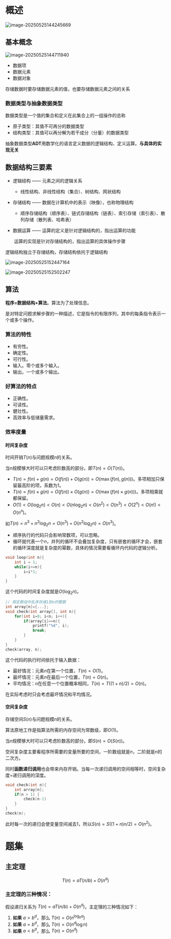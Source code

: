 # 概述

![image-20250525144245669](imgs\image-20250525144245669.png)

## 基本概念

![image-20250525144711940](imgs\image-20250525144711940.png)

+ 数据项
+ 数据元素
+ 数据对象

存储数据时要存储数据元素的值，也要存储数据元素之间的关系

### 数据类型与抽象数据类型

数据类型是一个值的集合和定义在此集合上的一组操作的总称

+ 原子类型：其值不可再分的数据类型
+ 结构类型：其值可以再分解为若干成分（分量）的数据类型

抽象数据类型**ADT**用数学化的语言定义数据的逻辑结构、定义运算。**与具体的实现无关**

## 数据结构三要素

+ 逻辑结构 —— 元素之间的逻辑关系

  + 线性结构、非线性结构（集合）、树结构、网状结构

+ 存储结构 —— 数据在计算机中的表示（映像），也称物理结构

  + 顺序存储结构（顺序表）、链式存储结构（链表）、索引存储（索引表）、散列存储（散列表、哈希表）

+ 数据运算 —— 运算的定义是针对逻辑结构的，指出运算的功能

  ​			 运算的实现是针对存储结构的，指出运算的具体操作步骤

逻辑结构独立于存储结构，存储结构依托于逻辑结构

![image-20250525152447164](imgs\image-20250525152447164.png)

![image-20250525152502247](imgs\image-20250525152502247.png)

## 算法

**程序=数据结构+算法**。算法为了处理信息。

是对特定问题求解步骤的一种描述，它是指令的有限序列，其中的每条指令表示一个或多个操作。

### 算法的特性

+ 有穷性。
+ 确定性。
+ 可行性。
+ 输入。零个或多个输入。
+ 输出。一个或多个输出。

### 好算法的特点

+ 正确性。
+ 可读性。
+ 健壮性。
+ 高效率与低储量需求。

### 效率度量

#### 时间复杂度

时间开销$T(n)$与问题规模$n$的关系。

当n规模够大时可以只考虑阶数高的部分。即$T(n)=O(T(n))$。

+ $T(n)=f(n)+g(n)=O(f(n))+O(g(n))=O(\max(f(n),g(n)))$。多项相加只保留最高阶的项，系数为$1$。
+ $T(n)=f(n)×g(n)=O(f(n))×O(g(n))=O(\max(f(n)×g(n)))$。多项相乘就都保留。
+ $O(1)<O(\log_2n)<O(n)<O(n\log_2n)<O(n^2)<O(n^3)<O(2^n)<O(n!)<O(n^n)$。

如$T(n)=n^3+n^2\log_2n=O(n^3)+O(n^2\log_2n)=O(n^3)$。

+ 顺序执行的代码只会影响常数项，可以忽略。
+ 循环就代表一个$n$，并列的循环不会叠加复杂度，只有嵌套的循环才会，嵌套的循环深度就是复杂度的幂数，具体的情况需要看循环内代码的逻辑分析。

```c
void loop(int n){
    int i = 1;
    while(i<=n){
        i=i*1;
    }
}
```

这个代码的时间复杂度就是$O(\log_2n)$。

```c
// 假定数组中乱序存储1到n的整数
int array[n]={...};
void check(int array[], int n){
    for(int i=0; i<n; i++){
        if(array[i]==n){
            printf("%d", i);
            break;
        }
    }
}
check(array, n);
```

这个代码的执行时间依托于输入数据：

+ 最好情况：元素$n$在第一个位置，$T(n)=O(1)$。
+ 最坏情况：元素$n$在最后一个位置，$T(n)=O(n)$。
+ 平均情况：$n$在任意一个位置概率相同，$T(n)=T((1+n)/2)=O(n)$。

在实际考虑时只会考虑最坏情况和平均情况。

#### 空间复杂度

存储空间$S(n)$与问题规模$n$的关系。

算法原地工作是指算法所需的内存空间为常数级，即$O(1)$。

当$n$规模够大时可以只考虑阶数高的部分。即$S(n)=O(S(n))$。

空间复杂度主要看程序所需要的变量所要的空间，一阶数组就是$n$，二阶就是$n$的二次方。

同时**函数递归调用**也会带来内存开销。当每一次递归调用的空间相等时，空间复杂度=递归调用的深度。

```c
void check(int n){
    int array[n];
    if(n > 1) {
        check(n-1)
    }
}
check(n);
```

此时每一次的递归会使变量空间减去$1$，所以$S(n)=S((1+n)n/2)=O(n^2)$。

# 题集

## 主定理

$$T(n) = aT(n/b)+O(n^d)$$

### 主定理的三种情况：

假设递归关系为 $T(n) = aT(n/b)+O(n^d)$，主定理的三种情况如下：

1. **如果** $a > b^d$，那么 $T(n) = O(n^{\log_b a})$
2. **如果** $a = b^d$，那么 $T(n) = O(n^d \log n)$
3. **如果** $a < b^d$，那么 $T(n) = O(n^d)$

 
